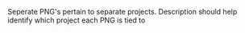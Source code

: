 Seperate PNG's pertain to separate projects. Description should help identify which project each PNG is tied to
